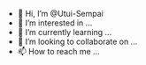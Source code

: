 - 👋 Hi, I’m @Utui-Sempai
- 👀 I’m interested in ...
- 🌱 I’m currently learning ...
- 💞️ I’m looking to collaborate on ...
- 📫 How to reach me ...

<!---
Utui-Sempai/Utui-Sempai is a ✨ special ✨ repository because its `README.md` (this file) appears on your GitHub profile.
You can click the Preview link to take a look at your changes.
--->
